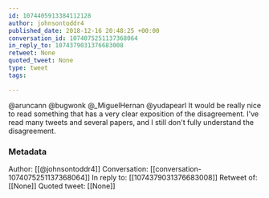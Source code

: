 ```yaml
---
id: 1074405913384112128
author: johnsontoddr4
published_date: 2018-12-16 20:48:25 +00:00
conversation_id: 1074075251137368064
in_reply_to: 1074379031376683008
retweet: None
quoted_tweet: None
type: tweet
tags:

---
```


@aruncann @bugwonk @_MiguelHernan @yudapearl It would be really nice to read something that has a very clear exposition of the disagreement. I've read many tweets and several papers, and I still don't fully understand the disagreement.

### Metadata

Author: [[@johnsontoddr4]]
Conversation: [[conversation-1074075251137368064]]
In reply to: [[1074379031376683008]]
Retweet of: [[None]]
Quoted tweet: [[None]]
